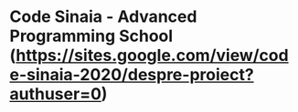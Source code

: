 # Code Sinaia - Advanced Programming School (https://sites.google.com/view/code-sinaia-2020/despre-proiect?authuser=0)
